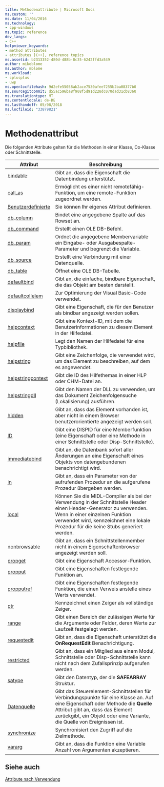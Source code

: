 ```yaml
---
title: Methodenattribute | Microsoft Docs
ms.custom: ''
ms.date: 11/04/2016
ms.technology:
- cpp-windows
ms.topic: reference
dev_langs:
- C++
helpviewer_keywords:
- method attributes
- attributes [C++], reference topics
ms.assetid: b2313352-480d-488b-8c35-6242ffd3a549
author: mikeblome
ms.author: mblome
ms.workload:
- cplusplus
- uwp
ms.openlocfilehash: 9d2efe55058ab2ace7530afee7255b2ba08377b0
ms.sourcegitcommit: d55ac596ba8f908f5d91d228dc070dad31cb8360
ms.translationtype: MT
ms.contentlocale: de-DE
ms.lasthandoff: 05/08/2018
ms.locfileid: "33879821"
---
```

# <a name="method-attributes"></a>Methodenattribut
Die folgenden Attribute gelten für die Methoden in einer Klasse, Co-Klasse oder Schnittstelle.  
  
|Attribut|Beschreibung|  
|---------------|-----------------|  
|[bindable](../windows/bindable.md)|Gibt an, dass die Eigenschaft die Datenbindung unterstützt.|  
|[call_as](../windows/call-as.md)|Ermöglicht es einer nicht remotefähig-Funktion, um eine remote-Funktion zugeordnet werden.|  
|[Benutzerdefinierte](../windows/custom-cpp.md)|Sie können Ihr eigenes Attribut definieren.|  
|[db_column](../windows/db-column.md)|Bindet eine angegebene Spalte auf das Rowset an.|  
|[db_command](../windows/db-command.md)|Erstellt einen OLE DB-Befehl.|  
|[db_param](../windows/db-param.md)|Ordnet die angegebene Membervariable ein Eingabe- oder Ausgabespalte-Parameter und begrenzt die Variable.|  
|[db_source](../windows/db-source.md)|Erstellt eine Verbindung mit einer Datenquelle.|  
|[db_table](../windows/db-table.md)|Öffnet eine OLE DB-Tabelle.|  
|[defaultbind](../windows/defaultbind.md)|Gibt an, die einfache, bindbare Eigenschaft, die das Objekt am besten darstellt.|  
|[defaultcollelem](../windows/defaultcollelem.md)|Zur Optimierung der Visual Basic-Code verwendet.|  
|[displaybind](../windows/displaybind.md)|Gibt eine Eigenschaft, die für den Benutzer als bindbar angezeigt werden sollen.|  
|[helpcontext](../windows/helpcontext.md)|Gibt eine Kontext-ID, mit dem die Benutzerinformationen zu diesem Element in der Hilfedatei.|  
|[helpfile](../windows/helpfile.md)|Legt den Namen der Hilfedatei für eine Typbibliothek.|  
|[helpstring](../windows/helpstring.md)|Gibt eine Zeichenfolge, die verwendet wird, um das Element zu beschreiben, auf dem es angewendet.|  
|[helpstringcontext](../windows/helpstringcontext.md)|Gibt die ID des Hilfethemas in einer HLP oder CHM-Datei an.|  
|[helpstringdll](../windows/helpstringdll.md)|Gibt den Namen der DLL zu verwenden, um das Dokument Zeichenfolgensuche (Lokalisierung) ausführen.|  
|[hidden](../windows/hidden.md)|Gibt an, dass das Element vorhanden ist, aber nicht in einem Browser benutzerorientierte angezeigt werden soll.|  
|[ID](../windows/id.md)|Gibt eine DISPID für eine Memberfunktion (eine Eigenschaft oder eine Methode in einer Schnittstelle oder Disp-Schnittstelle).|  
|[immediatebind](../windows/immediatebind.md)|Gibt an, die Datenbank sofort aller Änderungen an eine Eigenschaft eines Objekts von datengebundenen benachrichtigt wird.|  
|[in](../windows/in-cpp.md)|Gibt an, dass ein Parameter von der aufrufenden Prozedur an die aufgerufene Prozedur übergeben werden.|  
|[local](../windows/local-cpp.md)|Können Sie die MIDL-Compiler als bei der Verwendung in der Schnittstelle Header einen Header-Generator zu verwenden. Wenn in einer einzelnen Funktion verwendet wird, kennzeichnet eine lokale Prozedur für die keine Stubs generiert werden.|  
|[nonbrowsable](../windows/nonbrowsable.md)|Gibt an, dass ein Schnittstellenmember nicht in einem Eigenschaftenbrowser angezeigt werden soll.|  
|[propget](../windows/propget.md)|Gibt eine Eigenschaft Accessor-Funktion.|  
|[propput](../windows/propput.md)|Gibt eine Eigenschaften festlegende Funktion an.|  
|[propputref](../windows/propputref.md)|Gibt eine Eigenschaften festlegende Funktion, die einen Verweis anstelle eines Werts verwendet.|  
|[ptr](../windows/ptr.md)|Kennzeichnet einen Zeiger als vollständige Zeiger.|  
|[range](../windows/range-cpp.md)|Gibt einen Bereich der zulässigen Werte für die Argumente oder Felder, deren Werte zur Laufzeit festgelegt werden.|  
|[requestedit](../windows/requestedit.md)|Gibt an, dass die Eigenschaft unterstützt die **OnRequestEdit** Benachrichtigung.|  
|[restricted](../windows/restricted.md)|Gibt an, dass ein Mitglied aus einem Modul, Schnittstelle oder Disp-Schnittstelle kann nicht nach dem Zufallsprinzip aufgerufen werden.|  
|[satype](../windows/satype.md)|Gibt den Datentyp, der die **SAFEARRAY** Struktur.|  
|[Datenquelle](../windows/source-cpp.md)|Gibt das Steuerelement-Schnittstellen für Verbindungspunkte für eine Klasse an. Auf eine Eigenschaft oder Methode die **Quelle** Attribut gibt an, dass das Element zurückgibt, ein Objekt oder eine Variante, die Quelle von Ereignissen ist.|  
|[synchronize](../windows/synchronize.md)|Synchronisiert den Zugriff auf die Zielmethode.|  
|[vararg](../windows/vararg.md)|Gibt an, dass die Funktion eine Variable Anzahl von Argumenten akzeptieren.|  
  
## <a name="see-also"></a>Siehe auch  
 [Attribute nach Verwendung](../windows/attributes-by-usage.md)